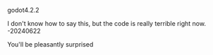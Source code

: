 godot4.2.2

I don't know how to say this, but the code is really terrible right now. -20240622

You'll be pleasantly surprised
